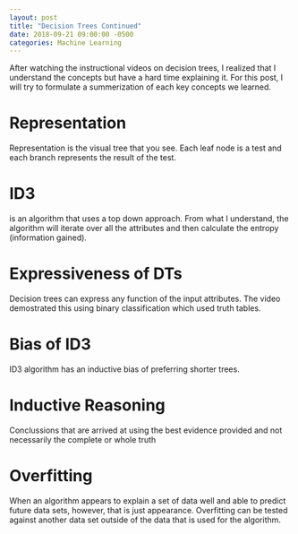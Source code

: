 ```yaml
---
layout: post
title: "Decision Trees Continued"
date: 2018-09-21 09:00:00 -0500
categories: Machine Learning
---
```


After watching the instructional videos on decision trees, I realized that I understand the concepts but have a hard time explaining it. 
For this post, I will try to formulate a summerization of each key concepts we learned.

# Representation
Representation is the visual tree that you see. Each leaf node is a test and each branch represents the result of the test.


# ID3
is an algorithm that uses a top down approach. 
From what I understand, the algorithm will iterate over all the attributes and then calculate the entropy (information gained).

# Expressiveness of DTs
Decision trees can express any function of the input attributes.
The video demostrated this using binary classification which used truth tables.

# Bias of ID3
ID3 algorithm has an inductive bias of preferring shorter trees.

# Inductive Reasoning
Conclussions that are arrived at using the best evidence provided and not necessarily the complete or whole truth

# Overfitting
When an algorithm appears to explain a set of data well and able to predict future data sets, however, that is just appearance.
Overfitting can be tested against another data set outside of the data that is used for the algorithm. 
